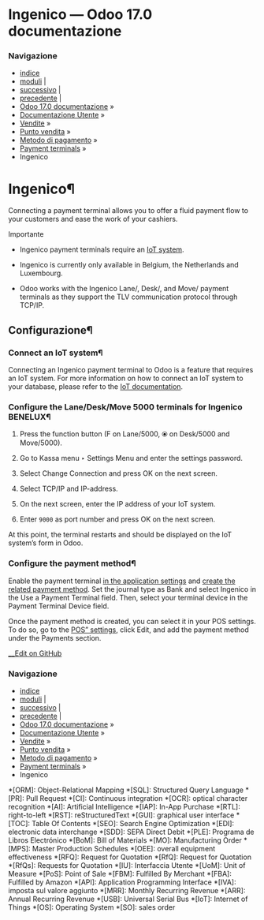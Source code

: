 # Ingenico — Odoo 17.0 documentazione

### Navigazione

  * [indice](../../../../../genindex.html "Indice generale")
  * [moduli](../../../../../py-modindex.html "Indice del modulo Python") |
  * [successivo](mercado_pago.html "Mercado Pago") |
  * [precedente](adyen.html "Adyen") |
  * [Odoo 17.0 documentazione](../../../../../index-2.html) »
  * [Documentazione Utente](../../../../../applications.html) »
  * [Vendite](../../../../sales.html) »
  * [Punto vendita](../../../point_of_sale.html) »
  * [Metodo di pagamento](../../payment_methods.html) »
  * [Payment terminals](../terminals.html) »
  * Ingenico



# Ingenico¶

Connecting a payment terminal allows you to offer a fluid payment flow to your customers and ease the work of your cashiers.

Importante

  * Ingenico payment terminals require an [IoT system](../../../../general/iot.html).

  * Ingenico is currently only available in Belgium, the Netherlands and Luxembourg.

  * Odoo works with the Ingenico Lane/, Desk/, and Move/ payment terminals as they support the TLV communication protocol through TCP/IP.




## Configurazione¶

### Connect an IoT system¶

Connecting an Ingenico payment terminal to Odoo is a feature that requires an IoT system. For more information on how to connect an IoT system to your database, please refer to the [IoT documentation](../../../../general/iot.html).

### Configure the Lane/Desk/Move 5000 terminals for Ingenico BENELUX¶

  1. Press the function button (F on Lane/5000, ⦿ on Desk/5000 and Move/5000).

  2. Go to Kassa menu ‣ Settings Menu and enter the settings password.

  3. Select Change Connection and press OK on the next screen.

  4. Select TCP/IP and IP-address.

  5. On the next screen, enter the IP address of your IoT system.

  6. Enter `9000` as port number and press OK on the next screen.




At this point, the terminal restarts and should be displayed on the IoT system’s form in Odoo.

### Configure the payment method¶

Enable the payment terminal [in the application settings](../../configuration.html#configuration-settings) and [create the related payment method](../../payment_methods.html). Set the journal type as Bank and select Ingenico in the Use a Payment Terminal field. Then, select your terminal device in the Payment Terminal Device field.

Once the payment method is created, you can select it in your POS settings. To do so, go to the [POS” settings](../../configuration.html#configuration-settings), click Edit, and add the payment method under the Payments section.

[ __Edit on GitHub](https://github.com/odoo/documentation/edit/17.0/content/applications/sales/point_of_sale/payment_methods/terminals/ingenico.rst)

### Navigazione

  * [indice](../../../../../genindex.html "Indice generale")
  * [moduli](../../../../../py-modindex.html "Indice del modulo Python") |
  * [successivo](mercado_pago.html "Mercado Pago") |
  * [precedente](adyen.html "Adyen") |
  * [Odoo 17.0 documentazione](../../../../../index-2.html) »
  * [Documentazione Utente](../../../../../applications.html) »
  * [Vendite](../../../../sales.html) »
  * [Punto vendita](../../../point_of_sale.html) »
  * [Metodo di pagamento](../../payment_methods.html) »
  * [Payment terminals](../terminals.html) »
  * Ingenico


  *[ORM]: Object-Relational Mapping
  *[SQL]: Structured Query Language
  *[PR]: Pull Request
  *[CI]: Continuous integration
  *[OCR]: optical character recognition
  *[AI]: Artificial Intelligence
  *[IAP]: In-App Purchase
  *[RTL]: right-to-left
  *[RST]: reStructuredText
  *[GUI]: graphical user interface
  *[TOC]: Table Of Contents
  *[SEO]: Search Engine Optimization
  *[EDI]: electronic data interchange
  *[SDD]: SEPA Direct Debit
  *[PLE]: Programa de Libros Electrónico
  *[BoM]: Bill of Materials
  *[MO]: Manufacturing Order
  *[MPS]: Master Production Schedules
  *[OEE]: overall equipment effectiveness
  *[RFQ]: Request for Quotation
  *[RfQ]: Request for Quotation
  *[RfQs]: Requests for Quotation
  *[IU]: Interfaccia Utente
  *[UoM]: Unit of Measure
  *[PoS]: Point of Sale
  *[FBM]: Fulfilled By Merchant
  *[FBA]: Fulfilled by Amazon
  *[API]: Application Programming Interface
  *[IVA]: imposta sul valore aggiunto
  *[MRR]: Monthly Recurring Revenue
  *[ARR]: Annual Recurring Revenue
  *[USB]: Universal Serial Bus
  *[IoT]: Internet of Things
  *[OS]: Operating System
  *[SO]: sales order